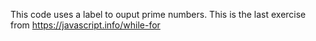 This code uses a label to ouput prime numbers. This is the last exercise from https://javascript.info/while-for